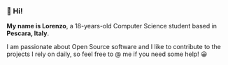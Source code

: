 ### 👋 Hi!
**My name is Lorenzo**, a 18-years-old Computer Science student based in **Pescara, Italy**.

I am passionate about Open Source software and I like to contribute to the projects I rely on daily, so feel free to @ me if you need some help! 😀
